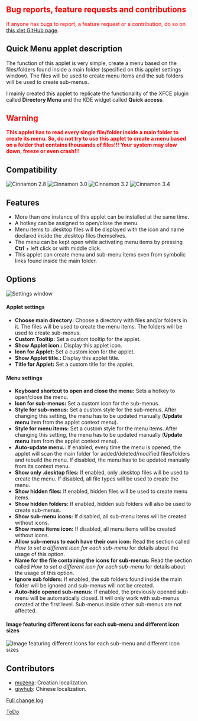 <h2 style="color:red;">Bug reports, feature requests and contributions</h2>
<span style="color:red;">
If anyone has bugs to report, a feature request or a contribution, do so on <a href="https://github.com/Odyseus/CinnamonTools">this xlet GitHub page</a>.
</span>

## Quick Menu applet description

The function of this applet is very simple, create a menu based on the files/folders found inside a main folder (specified on this applet settings window). The files will be used to create menu items and the sub folders will be used to create sub-menus.

I mainly created this applet to replicate the functionality of the XFCE plugin called **Directory Menu** and the KDE widget called **Quick access**.

<h2 style="color:red;"> Warning</h2>
<span style="font-weight:bold; color:red;">
This applet has to read every single file/folder inside a main folder to create its menu. So, do not try to use this applet to create a menu based on a folder that contains thousands of files!!! Your system may slow down, freeze or even crash!!!
</span>

## Compatibility

![Cinnamon 2.8](https://odyseus.github.io/CinnamonTools/lib/badges/cinn-2.8.svg)
![Cinnamon 3.0](https://odyseus.github.io/CinnamonTools/lib/badges/cinn-3.0.svg)
![Cinnamon 3.2](https://odyseus.github.io/CinnamonTools/lib/badges/cinn-3.2.svg)
![Cinnamon 3.4](https://odyseus.github.io/CinnamonTools/lib/badges/cinn-3.4.svg)

## Features

- More than one instance of this applet can be installed at the same time.
- A hotkey can be assigned to open/close the menu.
- Menu items to .desktop files will be displayed with the icon and name declared inside the .desktop files themselves.
- The menu can be kept open while activating menu items by pressing **Ctrl** + left click or with middle click.
- This applet can create menu and sub-menu items even from symbolic links found inside the main folder.

## Options

![Settings window](https://odyseus.github.io/CinnamonTools/lib/img/QuickMenu-001.png "Settings window")

#### Applet settings

- **Choose main directory:** Choose a directory with files and/or folders in it. The files will be used to create the menu items. The folders will be used to create sub-menus.
- **Custom Tooltip:** Set a custom tooltip for the applet.
- **Show Applet icon.:** Display this applet icon.
- **Icon for Applet:** Set a custom icon for the applet.
- **Show Applet title.:** Display this applet title.
- **Title for Applet:** Set a custom title for the applet.

#### Menu settings

- **Keyboard shortcut to open and close the menu:** Sets a hotkey to open/close the menu.
- **Icon for sub-menus:** Set a custom icon for the sub-menus.
- **Style for sub-menus:** Set a custom style for the sub-menus. After changing this setting, the menu has to be updated manually (**Update menu** item from the applet context menu).
- **Style for menu items:** Set a custom style for the menu items. After changing this setting, the menu has to be updated manually (**Update menu** item from the applet context menu).
- **Auto-update menu.:** If enabled, every time the menu is opened, the applet will scan the main folder for added/deleted/modified files/folders and rebuild the menu. If disabled, the menu has to be updated manually from its context menu.
- **Show only .desktop files:** If enabled, only .desktop files will be used to create the menu. If disabled, all file types will be used to create the menu.
- **Show hidden files:** If enabled, hidden files will be used to create menu items.
- **Show hidden folders:** If enabled, hidden sub folders will also be used to create sub-menus.
- **Show sub-menu icons:** If disabled, all sub-menu items will be created without icons.
- **Show menu items icon:** If disabled, all menu items will be created without icons.
- **Allow sub-menus to each have their own icon:** Read the section called *How to set a different icon for each sub-menu* for details about the usage of this option.
- **Name for the file containing the icons for sub-menus:** Read the section called *How to set a different icon for each sub-menu* for details about the usage of this option.
- **Ignore sub folders:** If enabled, the sub folders found inside the main folder will be ignored and sub-menus will not be created.
- **Auto-hide opened sub-menus:** If enabled, the previously opened sub-menu will be automatically closed. It will only work with sub-menus created at the first level. Sub-menus inside other sub-menus are not affected.

#### Image featuring different icons for each sub-menu and different icon sizes

![Image featuring different icons for each sub-menu and different icon sizes](https://odyseus.github.io/CinnamonTools/lib/img/QuickMenu-002.png "Image featuring different icons for each sub-menu and different icon sizes")

## Contributors

- [muzena](https://github.com/muzena): Croatian localization.
- [giwhub](https://github.com/giwhub): Chinese localization.

[Full change log](https://github.com/Odyseus/CinnamonTools/blob/master/applets/0dyseus%40QuickMenu/CHANGE_LOG.md)

[ToDo](https://github.com/Odyseus/CinnamonTools/blob/master/applets/0dyseus%40QuickMenu/TODO)
